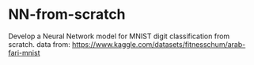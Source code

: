 # NN-from-scratch
Develop a Neural Network model for MNIST digit classification from scratch.
data from: https://www.kaggle.com/datasets/fitnesschum/arab-fari-mnist
